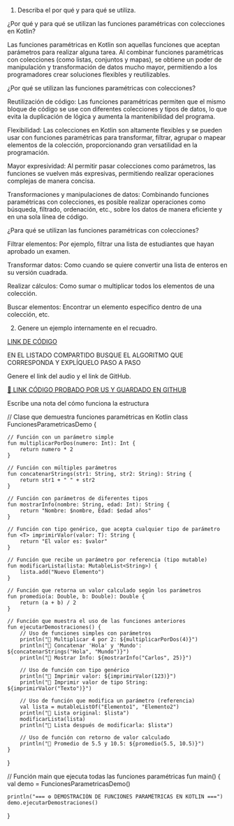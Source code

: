 1. Describa el por qué y para qué se utiliza.

¿Por qué y para qué se utilizan las funciones paramétricas con colecciones en Kotlin?

Las funciones paramétricas en Kotlin son aquellas funciones que aceptan parámetros para realizar alguna tarea. Al combinar funciones paramétricas con colecciones (como listas, conjuntos y mapas), se obtiene un poder de manipulación y transformación de datos mucho mayor, permitiendo a los programadores crear soluciones flexibles y reutilizables.

¿Por qué se utilizan las funciones paramétricas con colecciones?

Reutilización de código: Las funciones paramétricas permiten que el mismo bloque de código se use con diferentes colecciones y tipos de datos, lo que evita la duplicación de lógica y aumenta la mantenibilidad del programa.

Flexibilidad: Las colecciones en Kotlin son altamente flexibles y se pueden usar con funciones paramétricas para transformar, filtrar, agrupar o mapear elementos de la colección, proporcionando gran versatilidad en la programación.

Mayor expresividad: Al permitir pasar colecciones como parámetros, las funciones se vuelven más expresivas, permitiendo realizar operaciones complejas de manera concisa.

Transformaciones y manipulaciones de datos: Combinando funciones paramétricas con colecciones, es posible realizar operaciones como búsqueda, filtrado, ordenación, etc., sobre los datos de manera eficiente y en una sola línea de código.

¿Para qué se utilizan las funciones paramétricas con colecciones?

Filtrar elementos: Por ejemplo, filtrar una lista de estudiantes que hayan aprobado un examen.

Transformar datos: Como cuando se quiere convertir una lista de enteros en su versión cuadrada.

Realizar cálculos: Como sumar o multiplicar todos los elementos de una colección.

Buscar elementos: Encontrar un elemento específico dentro de una colección, etc.

2. Genere un ejemplo internamente en el recuadro.

[LINK DE CÓDIGO](https://pl.kotl.in/0v56nF-4q)

EN EL LISTADO COMPARTIDO BUSQUE EL ALGORITMO QUE CORRESPONDA Y EXPLÍQUELO PASO A PASO

Genere el link del audio y el link de GitHub.

[🔗 LINK CÓDIGO PROBADO POR US Y GUARDADO EN GITHUB](https://github.com/Lastshaw0724/Tarjetas-kotlin-/blob/main/FUNCIONESPARAMETRICAS/funparametricas.png)

Escribe una nota del cómo funciona la estructura

// Clase que demuestra funciones paramétricas en Kotlin
class FuncionesParametricasDemo {

    // Función con un parámetro simple
    fun multiplicarPorDos(numero: Int): Int {
        return numero * 2
    }

    // Función con múltiples parámetros
    fun concatenarStrings(str1: String, str2: String): String {
        return str1 + " " + str2
    }

    // Función con parámetros de diferentes tipos
    fun mostrarInfo(nombre: String, edad: Int): String {
        return "Nombre: $nombre, Edad: $edad años"
    }

    // Función con tipo genérico, que acepta cualquier tipo de parámetro
    fun <T> imprimirValor(valor: T): String {
        return "El valor es: $valor"
    }

    // Función que recibe un parámetro por referencia (tipo mutable)
    fun modificarLista(lista: MutableList<String>) {
        lista.add("Nuevo Elemento")
    }

    // Función que retorna un valor calculado según los parámetros
    fun promedio(a: Double, b: Double): Double {
        return (a + b) / 2
    }

    // Función que muestra el uso de las funciones anteriores
    fun ejecutarDemostraciones() {
        // Uso de funciones simples con parámetros
        println("🔹 Multiplicar 4 por 2: ${multiplicarPorDos(4)}")
        println("🔹 Concatenar 'Hola' y 'Mundo': ${concatenarStrings("Hola", "Mundo")}")
        println("🔹 Mostrar Info: ${mostrarInfo("Carlos", 25)}")
        
        // Uso de función con tipo genérico
        println("🔹 Imprimir valor: ${imprimirValor(123)}")
        println("🔹 Imprimir valor de tipo String: ${imprimirValor("Texto")}")

        // Uso de función que modifica un parámetro (referencia)
        val lista = mutableListOf("Elemento1", "Elemento2")
        println("🔹 Lista original: $lista")
        modificarLista(lista)
        println("🔹 Lista después de modificarla: $lista")

        // Uso de función con retorno de valor calculado
        println("🔹 Promedio de 5.5 y 10.5: ${promedio(5.5, 10.5)}")
    }
}

// Función main que ejecuta todas las funciones paramétricas
fun main() {
    val demo = FuncionesParametricasDemo()

    println("=== ⚙️ DEMOSTRACIÓN DE FUNCIONES PARAMÉTRICAS EN KOTLIN ===")
    demo.ejecutarDemostraciones()
}
